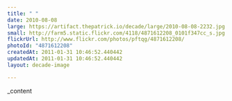 ```yaml
---
title: " "
date: 2010-08-08
large: https://artifact.thepatrick.io/decade/large/2010-08-08-2232.jpg
small: http://farm5.static.flickr.com/4118/4871612208_0101f347cc_s.jpg
flickrUrl: http://www.flickr.com/photos/pftqg/4871612208/
photoId: "4871612208"
createdAt: 2011-01-31 10:46:52.440442
updatedAt: 2011-01-31 10:46:52.440442
layout: decade-image

---
```

_content
